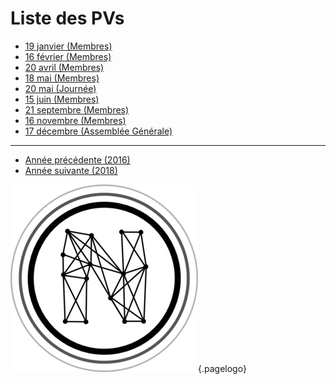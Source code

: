 <!-- TITLE: 2017 -->
<!-- SUBTITLE: Réunions de 2017 -->

# Liste des PVs

* [19 janvier (Membres)](2017/01-19)
* [16 février (Membres)](2017/02-16)
* [20 avril (Membres)](2017/04-20)
* [18 mai (Membres)](2017/05-18)
* [20 mai (Journée)](2017/05-20)
* [15 juin (Membres)](2017/06-15)
* [21 septembre (Membres)](2017/09-21)
* [16 novembre (Membres)](2017/11-16)
* [17 décembre (Assemblée Générale)](2017/12-17)

---

* [Année précédente (2016)](2016)
* [Année suivante (2018)](2018)



![Logo](/uploads/logo.png "Logo"){.pagelogo}